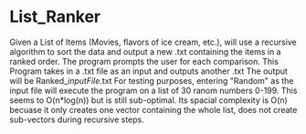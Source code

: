 # List_Ranker
Given a List of Items (Movies, flavors of ice cream, etc.), will use a recursive algorithm to sort the data and output a new .txt containing the items in a ranked order. The program prompts the user for each comparison.
This Program takes in a .txt file as an input and outputs another .txt
The output will be Ranked_*inputFile*.txt
For testing purposes, entering "Random" as the input file will execute the program on a list of 30 ranom numbers 0-199.
This seems to O(n*log(n)) but is still sub-optimal. Its spacial complexity is O(n) becuase it only creates one vector containing the whole list, does not create sub-vectors during recursive steps.
